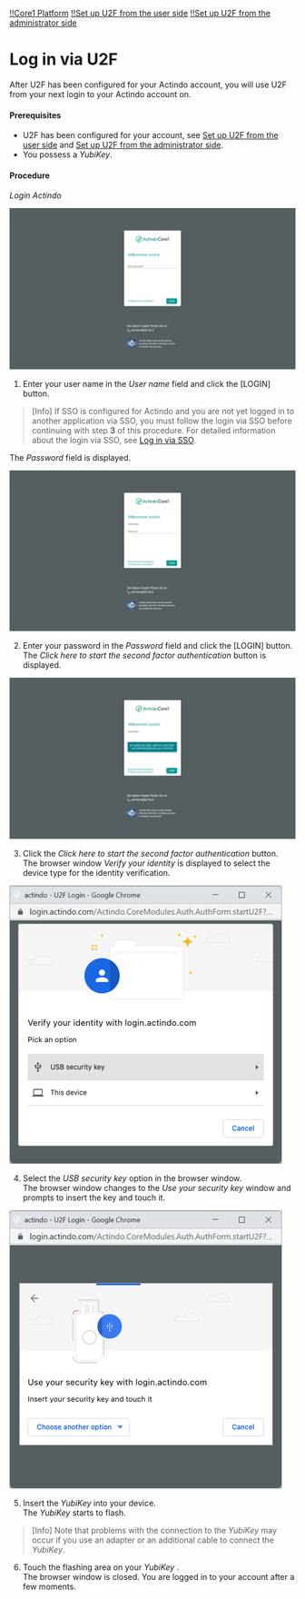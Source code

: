 [!!Core1 Platform](Core1Platform)
[!!Set up U2F from the user side](../../MFA/Integration/01_UserSetupActindo.md)
[!!Set up U2F from the administrator side](../../MFA/Integration/02_AdminSetupActindo.md)

# Log in via U2F

After U2F has been configured for your Actindo account, you will use U2F from your next login to your Actindo account on.

#### Prerequisites

- U2F has been configured for your account, see [Set up U2F from the user side](../../MFA/Integration/01_UserSetupActindo.md) and [Set up U2F from the administrator side](../../MFA/Integration/02_AdminSetupActindo.md).
- You possess a *YubiKey*.

#### Procedure

*Login Actindo*

![Login user name](../../../Assets/Screenshots/Core1Platform/LoginUsername.png "[Login user name]")

1. Enter your user name in the *User name* field and click the [LOGIN] button.   

  > [Info] If SSO is configured for Actindo and you are not yet logged in to another application via SSO, you must follow the login via SSO before continuing with step **3** of this procedure. For detailed information about the login via SSO, see [Log in via SSO](../../SSO/Operation/01_SSOLogin.md).

  The *Password* field is displayed.

  ![Login password](../../../Assets/Screenshots/Core1Platform/LoginPassword.png "[Login password]")

2. Enter your password in the *Password* field and click the [LOGIN] button.   
  The *Click here to start the second factor authentication* button is displayed.

  ![Login U2F](../../../Assets/Screenshots/Core1Platform/LoginU2F.png "[Login U2F]")

3. Click the *Click here to start the second factor authentication* button.    
  The browser window *Verify your identity* is displayed to select the device type for the identity verification.

  ![Verify your identity](../../../Assets/Screenshots/Core1Platform/ProfileSettings/U2F/VerifyIdentity.png "[Verify your identity]")

4. Select the *USB security key* option in the browser window.   
  The browser window changes to the *Use your security key* window and prompts to insert the key and touch it.

  ![Use security key](../../../Assets/Screenshots/Core1Platform/ProfileSettings/U2F/UseSecurityKey.png "[Use security key]")

5. Insert the *YubiKey* into your device.   
  The *YubiKey* starts to flash.

  > [Info] Note that problems with the connection to the *YubiKey* may occur if you use an adapter or an additional cable to connect the *YubiKey*.

6. Touch the flashing area on your *YubiKey* .   
  The browser window is closed. You are logged in to your account after a few moments.  
